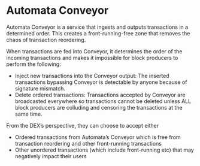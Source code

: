 # Automata Conveyor

Automata Conveyor is a service that ingests and outputs transactions in a determined order. 
This creates a front-running-free zone that removes the chaos of transaction reordering.

When transactions are fed into Conveyor, it determines the order of the incoming transactions and makes it impossible for block producers to perform the following:

  - Inject new transactions into the Conveyor output: The inserted transactions bypassing Conveyor is detectable by anyone because of signature mismatch.
  - Delete ordered transactions: Transactions accepted by Conveyor are broadcasted everywhere so transactions cannot be deleted unless ALL block producers are colluding and censoring the transactions at the same time.

From the DEX’s perspective, they can choose to accept either

  - Ordered transactions from Automata’s Conveyor which is free from transaction reordering and other front-running transactions
  - Other unordered transactions (which include front-running etc) that may negatively impact their users

